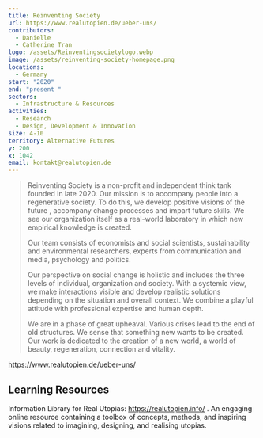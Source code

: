 ```yaml
---
title: Reinventing Society
url: https://www.realutopien.de/ueber-uns/
contributors:
  - Danielle
  - Catherine Tran
logo: /assets/Reinventingsocietylogo.webp
image: /assets/reinventing-society-homepage.png
locations:
  - Germany
start: "2020"
end: "present "
sectors:
  - Infrastructure & Resources
activities:
  - Research
  - Design, Development & Innovation
size: 4-10
territory: Alternative Futures
y: 200
x: 1042
email: kontakt@realutopien.de
---
```

> Reinventing Society is a non-profit and independent think tank founded in late 2020. Our mission is to accompany people into a regenerative society. To do this, we develop positive visions of the future , accompany change processes and impart future skills. We see our organization itself as a real-world laboratory in which new empirical knowledge is created.
> 
> Our team consists of economists and social scientists, sustainability and environmental researchers, experts from communication and media, psychology and politics.
> 
> Our perspective on social change is holistic and includes the three levels of individual, organization and society. With a systemic view, we make interactions visible and develop realistic solutions depending on the situation and overall context. We combine a playful attitude with professional expertise and human depth.
> 
> We are in a phase of great upheaval. Various crises lead to the end of old structures. We sense that something new wants to be created. Our work is dedicated to the creation of a new world, a world of beauty, regeneration, connection and vitality.

https://www.realutopien.de/ueber-uns/
 
## Learning Resources

Information Library for Real Utopias: https://realutopien.info/ . An engaging online resource containing a toolbox of concepts, methods, and inspiring visions related to imagining, designing, and realising utopias. 
